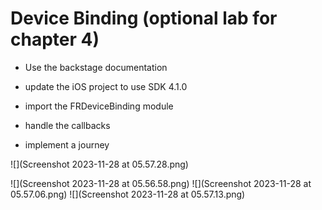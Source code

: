 #  Device Binding (optional lab for chapter 4)

- Use the backstage documentation

- update the iOS project to use SDK 4.1.0
- import the FRDeviceBinding module
- handle the callbacks
 
- implement a journey

![](Screenshot 2023-11-28 at 05.57.28.png)

![](Screenshot 2023-11-28 at 05.56.58.png)
![](Screenshot 2023-11-28 at 05.57.06.png)
![](Screenshot 2023-11-28 at 05.57.13.png)
